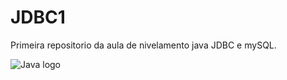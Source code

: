 # JDBC1
Primeira repositorio da aula de nivelamento java JDBC e mySQL.

<img alt="Java logo" src="https://www.oracle.com/oce/press/assets/CONT6C95347B9ECC40CF8E7272A74FD80BDE/native/rc24-java-logo.gif">
